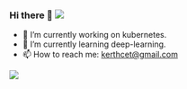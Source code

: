 ### Hi there 👋 ![](https://visitor-badge.glitch.me/badge?page_id=kerthcet.kerthcet)
- 🔭 I’m currently working on kubernetes.
- 🌱 I’m currently learning deep-learning.
- 📫 How to reach me: kerthcet@gmail.com

<a href="http://kerthcet.com">
  <img align="left" src="https://github-readme-stats.vercel.app/api?username=kerthcet&show_icons=true&count_private=true&theme=vue-dark"/>
</a>


<!--
**kerthcet/kerthcet** is a ✨ _special_ ✨ repository because its `README.md` (this file) appears on your GitHub profile.

Here are some ideas to get you started:

- 🔭 I’m currently working on ...
- 🌱 I’m currently learning ...
- 👯 I’m looking to collaborate on ...
- 🤔 I’m looking for help with ...
- 💬 Ask me about ...
- 📫 How to reach me: ...
- 😄 Pronouns: ...
- ⚡ Fun fact: ...
-->
